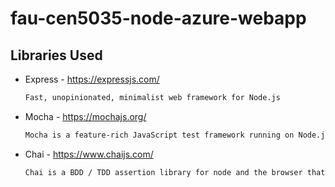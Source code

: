 # fau-cen5035-node-azure-webapp

## Libraries Used

* Express - https://expressjs.com/
  ```txt
  Fast, unopinionated, minimalist web framework for Node.js
  ```

* Mocha - https://mochajs.org/
  ```txt
  Mocha is a feature-rich JavaScript test framework running on Node.js and in the browser,   making asynchronous testing simple and fun.
  ```

* Chai - https://www.chaijs.com/
  ```txt
  Chai is a BDD / TDD assertion library for node and the browser that can be delightfully   paired with any javascript testing framework.
  ```
